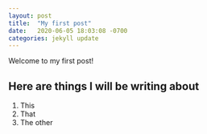 ```yaml
---
layout: post
title:  "My first post"
date:   2020-06-05 18:03:08 -0700
categories: jekyll update
---
```

Welcome to my first post!

## Here are things I will be writing about
1. This
2. That
3. The other
